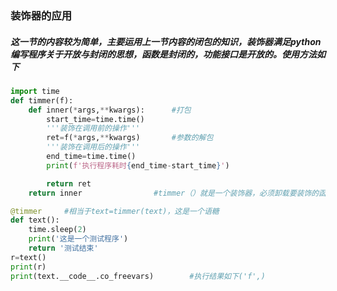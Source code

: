 ### 装饰器的应用

##### 这一节的内容较为简单，主要运用上一节内容的闭包的知识，装饰器满足python编写程序关于开放与封闭的思想，函数是封闭的，功能接口是开放的。使用方法如下

```python
import time
def timmer(f):
    def inner(*args,**kwargs):		#打包
        start_time=time.time()
        '''装饰在调用前的操作'''
        ret=f(*args,**kwargs)		#参数的解包
        '''装饰在调用后的操作'''
        end_time=time.time()
        print(f'执行程序耗时{end_time-start_time}')

        return ret
    return inner				#timmer（）就是一个装饰器，必须卸载要装饰的函数前

@timmer     #相当于text=timmer(text)，这是一个语糖
def text():
    time.sleep(2)
    print('这是一个测试程序')
    return '测试结束'
r=text()
print(r)
print(text.__code__.co_freevars)		#执行结果如下('f',)
```

